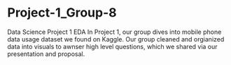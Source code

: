 # Project-1_Group-8
Data Science Project 1 EDA
In Project 1, our group dives into mobile phone data usage dataset we found on Kaggle. Our group cleaned and orgianized data into visuals to awnser 
high level questions, which  we shared via our presentation and proposal.
